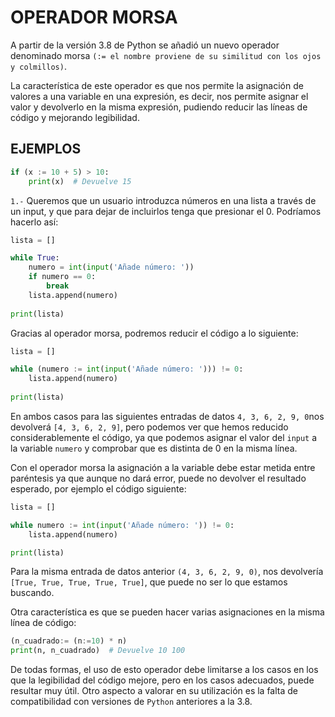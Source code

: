 # OPERADOR MORSA

A partir de la versión 3.8 de Python se añadió un nuevo operador denominado morsa `(:= el nombre proviene de su similitud con los ojos y colmillos)`.

La característica de este operador es que nos permite la asignación de valores a una variable en una expresión, es decir, nos permite asignar el valor y devolverlo en la misma expresión, pudiendo reducir las líneas de código y mejorando legibilidad.

## EJEMPLOS

``` PYTHON
if (x := 10 + 5) > 10:
    print(x)  # Devuelve 15
```

`1.-` Queremos que un usuario introduzca números en una lista a través de un input, y que para dejar de incluirlos tenga que presionar el 0. Podríamos hacerlo así:

``` PYTHON
lista = []

while True:
    numero = int(input('Añade número: '))
    if numero == 0:
        break
    lista.append(numero)
    
print(lista)
```
Gracias al operador morsa, podremos reducir el código a lo siguiente:

``` PYTHON
lista = []

while (numero := int(input('Añade número: '))) != 0:
    lista.append(numero)
    
print(lista)
```
En ambos casos para las siguientes entradas de datos `4, 3, 6, 2, 9, 0`nos devolverá `[4, 3, 6, 2, 9]`, pero podemos ver que hemos reducido considerablemente el código, ya que podemos asignar el valor del `input` a la variable `numero` y comprobar que es distinta de 0 en la misma línea.

Con el operador morsa la asignación a la variable debe estar metida entre paréntesis ya que aunque no dará error, puede no devolver el resultado esperado, por ejemplo el código siguiente:

``` PYTHON
lista = []

while numero := int(input('Añade número: ')) != 0:
    lista.append(numero)

print(lista)
```
Para la misma entrada de datos anterior `(4, 3, 6, 2, 9, 0)`, nos devolvería `[True, True, True, True, True]`, que puede no ser lo que estamos buscando.

Otra característica es que se pueden hacer varias asignaciones en la misma línea de código:

``` PYTHON
(n_cuadrado:= (n:=10) * n)
print(n, n_cuadrado)  # Devuelve 10 100
```
De todas formas, el uso de esto operador debe limitarse a los casos en los que la legibilidad del código mejore, pero en los casos adecuados, puede resultar muy útil. Otro aspecto a valorar en su utilización es la falta de compatibilidad con versiones de `Python` anteriores a la 3.8.

